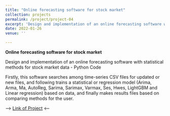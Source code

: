 ```yaml
---
title: "Online forecasting software for stock market"
collection: projects
permalink: /project/project-04
excerpt: 'Design and implementation of an online forecasting software with statistical and machine learning algorithms for stock market data in Python'
date: 2022-01-26
venue: ''

---
```


**Online forecasting software for stock market**

Design and implementation of an online forecasting software with statistical methods for stock market data - Python Code

Firstly, this software searches among time-series CSV files for updated or new files, and following trains a statistical or regression model (Arima, Arma, Ma, AutoReg, Sarima, Sarimax, Varmax, Ses, Hwes, LightGBM and Linear regression) based on data, and finally makes results files based on comparing methods for the user.

--> [Link of Project](https://github.com/MohammadAhmadig/Online-Stock-Market-Statistical-Forecasting) <--
